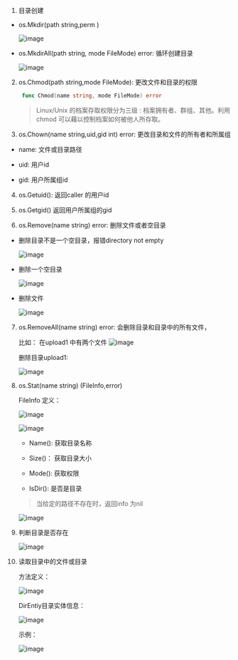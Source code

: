 1. 目录创建

+ os.Mkdir(path string,perm )

   ![image](../assets/182.jpg)

+ os.MkdirAll(path string, mode FileMode) error: 循环创建目录

   ![image](../assets/187.jpg)

2. os.Chmod(path string,mode FileMode): 更改文件和目录的权限

   ```go
    func Chmod(name string, mode FileMode) error
   ```

   > Linux/Unix 的档案存取权限分为三级 : 档案拥有者、群组、其他。利用 chmod 可以藉以控制档案如何被他人所存取。

3. os.Chown(name string,uid,gid int) error: 更改目录和文件的所有者和所属组

+ name: 文件或目录路径

+ uid: 用户id

+ gid: 用户所属组id

4. os.Getuid(): 返回caller 的用户id

5. os.Getgid() 返回用户所属组的gid

6. os.Remove(name string) error: 删除文件或者空目录

+ 删除目录不是一个空目录，报错directory not empty

   ![image](../assets/188.jpg)

+ 删除一个空目录

   ![image](../assets/189.jpg)

+ 删除文件

   ![image](../assets/190.jpg)

7. os.RemoveAll(name string) error: 会删除目录和目录中的所有文件，

    比如： 在upload1 中有两个文件
    ![image](../assets/191.jpg)

    删除目录upload1:

    ![image](../assets/192.jpg)

8. os.Stat(name string) (FileInfo,error)

   FileInfo 定义：

   ![image](../assets/193.jpg)

   ![image](../assets/194.jpg)

   + Name(): 获取目录名称

   + Size()： 获取目录大小

   + Mode(): 获取权限

   + IsDir(): 是否是目录

   > 当给定的路径不存在时，返回info 为nil

     ![image](../assets/217.jpg)

6. 判断目录是否存在

   ![image](../assets/195.jpg)

7. 读取目录中的文件或目录

   方法定义：

   ![image](../assets/196.jpg)

   DirEntiy目录实体信息：

   ![image](../assets/197.jpg)

   示例：

   ![image](../assets/198.jpg)